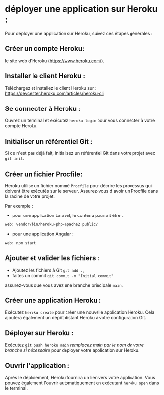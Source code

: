# déployer une application sur Heroku :

Pour déployer une application sur Heroku, suivez ces étapes générales :

## **Créer un compte Heroku**: 
le site web d'Heroku (https://www.heroku.com/).

## **Installer le client Heroku** : 
Téléchargez et installez le client Heroku sur : https://devcenter.heroku.com/articles/heroku-cli

## **Se connecter à Heroku** : 
Ouvrez un terminal et exécutez `heroku login` pour vous connecter à votre compte Heroku.

## **Initialiser un référentiel Git** : 
Si ce n'est pas déjà fait, initialisez un référentiel Git dans votre projet avec `git init`.

## **Créer un fichier Procfile**: 
Heroku utilise un fichier nommé `Procfile` pour décrire les processus qui doivent être exécutés sur le serveur. Assurez-vous d'avoir un Procfile dans la racine de votre projet. 

Par exemple :
- pour une application Laravel, le contenu pourrait être :

```bash
web: vendor/bin/heroku-php-apache2 public/
```
- pour une application Angular :

```bash
web: npm start
```

## **Ajouter et valider les fichiers** : 

- Ajoutez les fichiers à Git `git add .`, 
- faites un commit `git commit -m "Initial commit"`

assurez-vous que vous avez une branche principale `main`.

## **Créer une application Heroku** : 
Exécutez `heroku create` pour créer une nouvelle application Heroku. Cela ajoutera également un dépôt distant Heroku à votre configuration Git.

## **Déployer sur Heroku** : 
Exécutez `git push heroku main` 
*remplacez main par le nom de votre branche si nécessaire* pour déployer votre application sur Heroku.

## **Ouvrir l'application** : 
Après le déploiement, Heroku fournira un lien vers votre application. Vous pouvez également l'ouvrir automatiquement en exécutant `heroku open` dans le terminal.